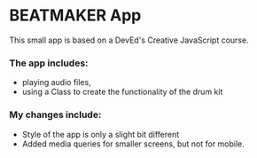 # BEATMAKER App

This small app is based on a DevEd's Creative JavaScript course.

### The app includes:

- playing audio files,
- using a Class to create the functionality of the drum kit

### My changes include:

- Style of the app is only a slight bit different
- Added media queries for smaller screens, but not for mobile.
